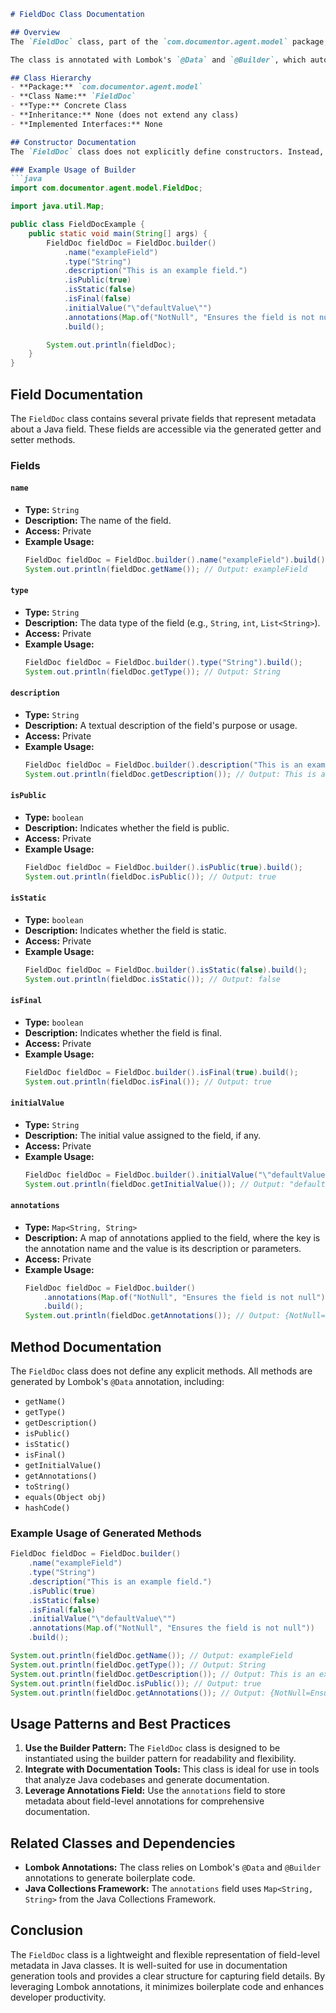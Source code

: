 ```markdown
# FieldDoc Class Documentation

## Overview
The `FieldDoc` class, part of the `com.documentor.agent.model` package, represents documentation for a field in a Java class. It encapsulates metadata about a field, including its name, type, visibility, modifiers, initial value, and annotations. This class is designed to be used in tools or systems that analyze and generate documentation for Java codebases.

The class is annotated with Lombok's `@Data` and `@Builder`, which automatically generate boilerplate code such as getters, setters, `toString()`, `equals()`, `hashCode()`, and a builder pattern implementation. This makes the class easy to use and integrate into larger systems.

## Class Hierarchy
- **Package:** `com.documentor.agent.model`
- **Class Name:** `FieldDoc`
- **Type:** Concrete Class
- **Inheritance:** None (does not extend any class)
- **Implemented Interfaces:** None

## Constructor Documentation
The `FieldDoc` class does not explicitly define constructors. Instead, constructors are generated automatically by Lombok's `@Builder` annotation. The builder pattern allows for flexible and readable instantiation of `FieldDoc` objects.

### Example Usage of Builder
```java
import com.documentor.agent.model.FieldDoc;

import java.util.Map;

public class FieldDocExample {
    public static void main(String[] args) {
        FieldDoc fieldDoc = FieldDoc.builder()
            .name("exampleField")
            .type("String")
            .description("This is an example field.")
            .isPublic(true)
            .isStatic(false)
            .isFinal(false)
            .initialValue("\"defaultValue\"")
            .annotations(Map.of("NotNull", "Ensures the field is not null"))
            .build();

        System.out.println(fieldDoc);
    }
}
```

## Field Documentation
The `FieldDoc` class contains several private fields that represent metadata about a Java field. These fields are accessible via the generated getter and setter methods.

### Fields
#### `name`
- **Type:** `String`
- **Description:** The name of the field.
- **Access:** Private
- **Example Usage:**
  ```java
  FieldDoc fieldDoc = FieldDoc.builder().name("exampleField").build();
  System.out.println(fieldDoc.getName()); // Output: exampleField
  ```

#### `type`
- **Type:** `String`
- **Description:** The data type of the field (e.g., `String`, `int`, `List<String>`).
- **Access:** Private
- **Example Usage:**
  ```java
  FieldDoc fieldDoc = FieldDoc.builder().type("String").build();
  System.out.println(fieldDoc.getType()); // Output: String
  ```

#### `description`
- **Type:** `String`
- **Description:** A textual description of the field's purpose or usage.
- **Access:** Private
- **Example Usage:**
  ```java
  FieldDoc fieldDoc = FieldDoc.builder().description("This is an example field.").build();
  System.out.println(fieldDoc.getDescription()); // Output: This is an example field.
  ```

#### `isPublic`
- **Type:** `boolean`
- **Description:** Indicates whether the field is public.
- **Access:** Private
- **Example Usage:**
  ```java
  FieldDoc fieldDoc = FieldDoc.builder().isPublic(true).build();
  System.out.println(fieldDoc.isPublic()); // Output: true
  ```

#### `isStatic`
- **Type:** `boolean`
- **Description:** Indicates whether the field is static.
- **Access:** Private
- **Example Usage:**
  ```java
  FieldDoc fieldDoc = FieldDoc.builder().isStatic(false).build();
  System.out.println(fieldDoc.isStatic()); // Output: false
  ```

#### `isFinal`
- **Type:** `boolean`
- **Description:** Indicates whether the field is final.
- **Access:** Private
- **Example Usage:**
  ```java
  FieldDoc fieldDoc = FieldDoc.builder().isFinal(true).build();
  System.out.println(fieldDoc.isFinal()); // Output: true
  ```

#### `initialValue`
- **Type:** `String`
- **Description:** The initial value assigned to the field, if any.
- **Access:** Private
- **Example Usage:**
  ```java
  FieldDoc fieldDoc = FieldDoc.builder().initialValue("\"defaultValue\"").build();
  System.out.println(fieldDoc.getInitialValue()); // Output: "defaultValue"
  ```

#### `annotations`
- **Type:** `Map<String, String>`
- **Description:** A map of annotations applied to the field, where the key is the annotation name and the value is its description or parameters.
- **Access:** Private
- **Example Usage:**
  ```java
  FieldDoc fieldDoc = FieldDoc.builder()
      .annotations(Map.of("NotNull", "Ensures the field is not null"))
      .build();
  System.out.println(fieldDoc.getAnnotations()); // Output: {NotNull=Ensures the field is not null}
  ```

## Method Documentation
The `FieldDoc` class does not define any explicit methods. All methods are generated by Lombok's `@Data` annotation, including:
- `getName()`
- `getType()`
- `getDescription()`
- `isPublic()`
- `isStatic()`
- `isFinal()`
- `getInitialValue()`
- `getAnnotations()`
- `toString()`
- `equals(Object obj)`
- `hashCode()`

### Example Usage of Generated Methods
```java
FieldDoc fieldDoc = FieldDoc.builder()
    .name("exampleField")
    .type("String")
    .description("This is an example field.")
    .isPublic(true)
    .isStatic(false)
    .isFinal(false)
    .initialValue("\"defaultValue\"")
    .annotations(Map.of("NotNull", "Ensures the field is not null"))
    .build();

System.out.println(fieldDoc.getName()); // Output: exampleField
System.out.println(fieldDoc.getType()); // Output: String
System.out.println(fieldDoc.getDescription()); // Output: This is an example field.
System.out.println(fieldDoc.isPublic()); // Output: true
System.out.println(fieldDoc.getAnnotations()); // Output: {NotNull=Ensures the field is not null}
```

## Usage Patterns and Best Practices
1. **Use the Builder Pattern:** The `FieldDoc` class is designed to be instantiated using the builder pattern for readability and flexibility.
2. **Integrate with Documentation Tools:** This class is ideal for use in tools that analyze Java codebases and generate documentation.
3. **Leverage Annotations Field:** Use the `annotations` field to store metadata about field-level annotations for comprehensive documentation.

## Related Classes and Dependencies
- **Lombok Annotations:** The class relies on Lombok's `@Data` and `@Builder` annotations to generate boilerplate code.
- **Java Collections Framework:** The `annotations` field uses `Map<String, String>` from the Java Collections Framework.

## Conclusion
The `FieldDoc` class is a lightweight and flexible representation of field-level metadata in Java classes. It is well-suited for use in documentation generation tools and provides a clear structure for capturing field details. By leveraging Lombok annotations, it minimizes boilerplate code and enhances developer productivity.
```